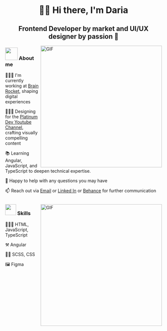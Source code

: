 <h1 align="center"> 🖖🏻 Hi there, I'm Daria</h1>

<h2 align="center">Frontend Developer by market and UI/UX designer by passion 🌚</h2>

<img alt="GIF" align="right" src="https://i.pinimg.com/originals/a6/42/72/a6427290d97d92343223643614c8ef80.gif" width="390" />

<h3 align="left"><img src="https://lordicon.com/icons/wired/gradient/1957-maneki-cat.gif" width="40" height="40"> About me</h3>

<p align="left">👩🏻‍💻 I'm currently working at <a href="https://www.brainrocket.com/" target="blank">Brain Rocket</a>, shaping digital experiences</p>

<p align="left">🧚🏻‍♀️ Designing for the <a href="https://www.youtube.com/c/platinumtechtalks" target="blank">Platinum Dev Youtube Channel</a>, crafting visually compelling content</p>

<p align="left">📚 Learning Angular, JavaScript, and TypeScript to deepen technical expertise.</p>

<p align="left">💬 Happy to help with any questions you may have </strong></p>

<p align="left">📫 Reach out via
  <a href="mailto:dariawebpro@gmail.com" target="blank">Email</a> or 
  <a href="https://linkedin.com/in/darianabatova" target="blank">Linked In</a> or 
  <a href="https://www.behance.net/dariathehuman" target="blank">Behance</a> for further communication
</p>

<h2></h2>

<img align="right" alt="GIF" src="https://debel.github.io/juggling/images/js-fail.gif" width="390" />

<h3 align="left"><img src="https://assets-global.website-files.com/5b6106c192c3f985a0cb3273/5bfebd7decaab406f4c7face_process_icons_morph_loop.gif" width="35"> Skills</h3>

👩🏻‍💻 HTML, JavaScript, TypeScript

⚒ Angular

💃🏻 SCSS, CSS

🖼 Figma
